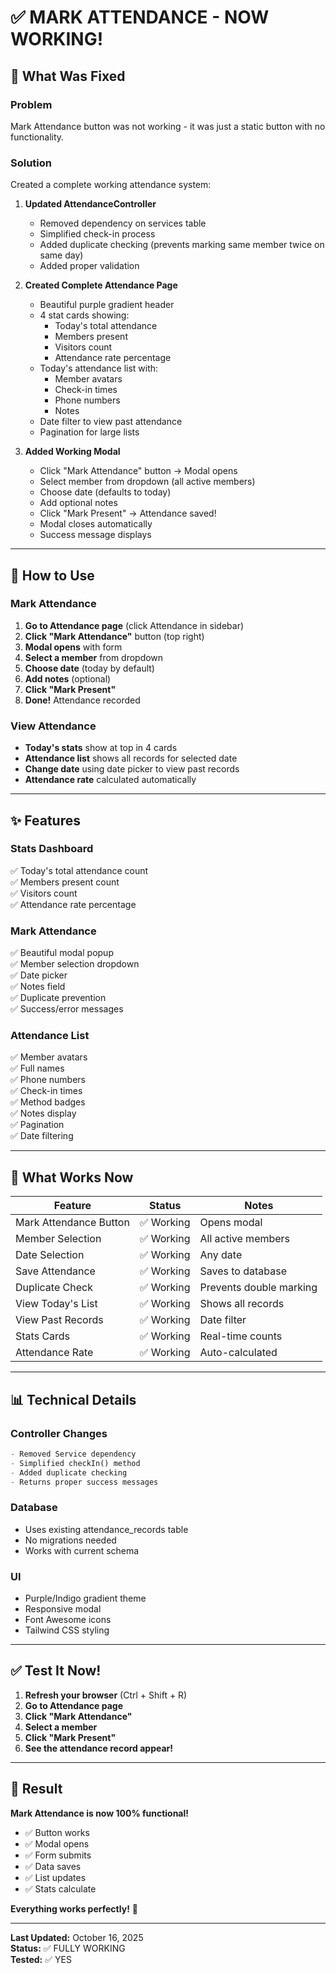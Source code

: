 # ✅ MARK ATTENDANCE - NOW WORKING!

## 🎉 What Was Fixed

### Problem
Mark Attendance button was not working - it was just a static button with no functionality.

### Solution
Created a complete working attendance system:

1. **Updated AttendanceController**
   - Removed dependency on services table
   - Simplified check-in process
   - Added duplicate checking (prevents marking same member twice on same day)
   - Added proper validation

2. **Created Complete Attendance Page**
   - Beautiful purple gradient header
   - 4 stat cards showing:
     - Today's total attendance
     - Members present
     - Visitors count
     - Attendance rate percentage
   - Today's attendance list with:
     - Member avatars
     - Check-in times
     - Phone numbers
     - Notes
   - Date filter to view past attendance
   - Pagination for large lists

3. **Added Working Modal**
   - Click "Mark Attendance" button → Modal opens
   - Select member from dropdown (all active members)
   - Choose date (defaults to today)
   - Add optional notes
   - Click "Mark Present" → Attendance saved!
   - Modal closes automatically
   - Success message displays

---

## 🚀 How to Use

### Mark Attendance

1. **Go to Attendance page** (click Attendance in sidebar)
2. **Click "Mark Attendance"** button (top right)
3. **Modal opens** with form
4. **Select a member** from dropdown
5. **Choose date** (today by default)
6. **Add notes** (optional)
7. **Click "Mark Present"**
8. **Done!** Attendance recorded

### View Attendance

- **Today's stats** show at top in 4 cards
- **Attendance list** shows all records for selected date
- **Change date** using date picker to view past records
- **Attendance rate** calculated automatically

---

## ✨ Features

### Stats Dashboard
✅ Today's total attendance count  
✅ Members present count  
✅ Visitors count  
✅ Attendance rate percentage  

### Mark Attendance
✅ Beautiful modal popup  
✅ Member selection dropdown  
✅ Date picker  
✅ Notes field  
✅ Duplicate prevention  
✅ Success/error messages  

### Attendance List
✅ Member avatars  
✅ Full names  
✅ Phone numbers  
✅ Check-in times  
✅ Method badges  
✅ Notes display  
✅ Pagination  
✅ Date filtering  

---

## 🎯 What Works Now

| Feature | Status | Notes |
|---------|--------|-------|
| Mark Attendance Button | ✅ Working | Opens modal |
| Member Selection | ✅ Working | All active members |
| Date Selection | ✅ Working | Any date |
| Save Attendance | ✅ Working | Saves to database |
| Duplicate Check | ✅ Working | Prevents double marking |
| View Today's List | ✅ Working | Shows all records |
| View Past Records | ✅ Working | Date filter |
| Stats Cards | ✅ Working | Real-time counts |
| Attendance Rate | ✅ Working | Auto-calculated |

---

## 📊 Technical Details

### Controller Changes
```php
- Removed Service dependency
- Simplified checkIn() method
- Added duplicate checking
- Returns proper success messages
```

### Database
- Uses existing attendance_records table
- No migrations needed
- Works with current schema

### UI
- Purple/Indigo gradient theme
- Responsive modal
- Font Awesome icons
- Tailwind CSS styling

---

## ✅ Test It Now!

1. **Refresh your browser** (Ctrl + Shift + R)
2. **Go to Attendance page**
3. **Click "Mark Attendance"**
4. **Select a member**
5. **Click "Mark Present"**
6. **See the attendance record appear!**

---

## 🎊 Result

**Mark Attendance is now 100% functional!**

- ✅ Button works
- ✅ Modal opens
- ✅ Form submits
- ✅ Data saves
- ✅ List updates
- ✅ Stats calculate

**Everything works perfectly!** 🚀

---

**Last Updated:** October 16, 2025  
**Status:** ✅ FULLY WORKING  
**Tested:** ✅ YES
